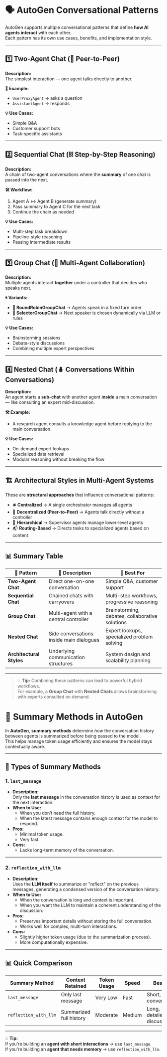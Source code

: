 # 🗣️ AutoGen Conversational Patterns

AutoGen supports multiple conversational patterns that define **how AI agents interact** with each other.  
Each pattern has its own use cases, benefits, and implementation style.  

---

## 1️⃣ Two-Agent Chat (🤝 Peer-to-Peer)

**Description:**  
The simplest interaction — one agent talks directly to another.

**🔹 Example:**  
- `UserProxyAgent` → asks a question  
- `AssistantAgent` → responds  

**💡 Use Cases:**  
- Simple Q&A  
- Customer support bots  
- Task-specific assistants  

---

## 2️⃣ Sequential Chat (⛓️ Step-by-Step Reasoning)

**Description:**  
A chain of two-agent conversations where the **summary** of one chat is passed into the next.

**🛠️ Workflow:**  
1. Agent A ↔ Agent B (generate summary)  
2. Pass summary to Agent C for the next task  
3. Continue the chain as needed  

**💡 Use Cases:**  
- Multi-step task breakdown  
- Pipeline-style reasoning  
- Passing intermediate results  

---

## 3️⃣ Group Chat (👥 Multi-Agent Collaboration)

**Description:**  
Multiple agents interact **together** under a controller that decides who speaks next.

**🌀 Variants:**  
- **🔄 RoundRobinGroupChat** → Agents speak in a fixed turn order  
- **🎯 SelectorGroupChat** → Next speaker is chosen dynamically via LLM or rules  

**💡 Use Cases:**  
- Brainstorming sessions  
- Debate-style discussions  
- Combining multiple expert perspectives  

---

## 4️⃣ Nested Chat (🪆 Conversations Within Conversations)

**Description:**  
An agent starts a **sub-chat** with another agent **inside** a main conversation — like consulting an expert mid-discussion.

**🛠️ Example:**  
- A research agent consults a knowledge agent before replying to the main conversation.

**💡 Use Cases:**  
- On-demand expert lookups  
- Specialized data retrieval  
- Modular reasoning without breaking the flow  

---

## 🏗️ Architectural Styles in Multi-Agent Systems

These are **structural approaches** that influence conversational patterns:

- 🛎️ **Centralized** → A single orchestrator manages all agents  
- 🔗 **Decentralized (Peer-to-Peer)** → Agents talk directly without a controller  
- 🏢 **Hierarchical** → Supervisor agents manage lower-level agents  
- 📬 **Routing-Based** → Directs tasks to specialized agents based on content  

---

## 📊 Summary Table

| 🧩 Pattern           | 📜 Description                              | 🎯 Best For                                         |
|----------------------|---------------------------------------------|-----------------------------------------------------|
| **Two-Agent Chat**   | Direct one-on-one conversation              | Simple Q&A, customer support                        |
| **Sequential Chat**  | Chained chats with carryovers                | Multi-step workflows, progressive reasoning         |
| **Group Chat**       | Multi-agent with a central controller       | Brainstorming, debates, collaborative solutions     |
| **Nested Chat**      | Side conversations inside main dialogues    | Expert lookups, specialized problem solving         |
| **Architectural Styles** | Underlying communication structures     | System design and scalability planning              |

---

> 💡 **Tip:** Combining these patterns can lead to powerful hybrid workflows.  
> For example, a **Group Chat** with **Nested Chats** allows brainstorming with experts consulted on demand.

# 📝 Summary Methods in AutoGen

In **AutoGen**, **summary methods** determine *how* the conversation history between agents is summarized before being passed to the model.  
This helps manage token usage efficiently and ensures the model stays contextually aware.

---

## 📌 Types of Summary Methods

### 1. **`last_message`**
- **Description:**  
  Only the **last message** in the conversation history is used as context for the next interaction.
- **When to Use:**  
  - When you don’t need the full history.
  - When the latest message contains enough context for the model to respond.
- **Pros:**  
  - Minimal token usage.
  - Very fast.
- **Cons:**  
  - Lacks long-term memory of the conversation.

---

### 2. **`reflection_with_llm`**
- **Description:**  
  Uses the **LLM itself** to summarize or "reflect" on the previous messages, generating a condensed version of the conversation history.
- **When to Use:**  
  - When the conversation is long and context is important.
  - When you want the LLM to maintain a coherent understanding of the discussion.
- **Pros:**  
  - Preserves important details without storing the full conversation.
  - Works well for complex, multi-turn interactions.
- **Cons:**  
  - Slightly higher token usage (due to the summarization process).
  - More computationally expensive.

---

## 📊 Quick Comparison

| Summary Method         | Context Retained         | Token Usage | Speed | Best For |
|------------------------|--------------------------|-------------|-------|----------|
| `last_message`         | Only last message        | Very Low    | Fast  | Short, simple conversations |
| `reflection_with_llm`  | Summarized full history  | Moderate    | Medium| Long, detailed discussions  |

---

💡 **Tip:**  
If you're building an **agent with short interactions** → use `last_message`.  
If you're building an **agent that needs memory** → use `reflection_with_llm`.
